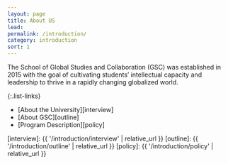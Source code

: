 ```yaml
---
layout: page
title: About US
lead: 
permalink: /introduction/
category: introduction
sort: 1
---
```


The School of Global Studies and Collaboration (GSC) was established in 2015 with the goal of cultivating students’ intellectual capacity and leadership to thrive in a rapidly changing globalized world.

{:.list-links}
- [About the University][interview]
- [About GSC][outline]
- [Program Description][policy]


[interview]: {{ '/introduction/interview' | relative_url }}
[outline]: {{ '/introduction/outline' | relative_url }}
[policy]: {{ '/introduction/policy' | relative_url }}

